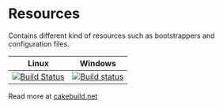 # Resources
Contains different kind of resources such as bootstrappers and configuration files.

| Linux                 | Windows                   |
|-----------------------|---------------------------|
| [![Build Status](https://travis-ci.org/cake-build/resources.svg)](https://travis-ci.org/cake-build/resources) | [![Build status](https://ci.appveyor.com/api/projects/status/83mkflf5dv9jpyxt?svg=true)](https://ci.appveyor.com/project/cakebuild/resources) |

Read more at [cakebuild.net](http://cakebuild.net)
